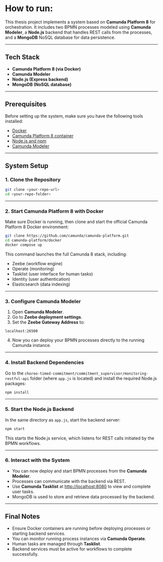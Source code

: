 # How to run:

This thesis project implements a system based on **Camunda Platform 8** for orchestration. It includes two BPMN processes modeled using **Camunda Modeler**, a **Node.js** backend that handles REST calls from the processes, and a **MongoDB** NoSQL database for data persistence.

---

## Tech Stack

- **Camunda Platform 8 (via Docker)**
- **Camunda Modeler**
- **Node.js (Express backend)**
- **MongoDB (NoSQL database)**

---

## Prerequisites

Before setting up the system, make sure you have the following tools installed:

- [Docker](https://docs.docker.com/get-docker/)
- [Camunda Platform 8 container](https://github.com/camunda/camunda-platform)
- [Node.js and npm](https://nodejs.org/)
- [Camunda Modeler](https://camunda.com/download/modeler/)

---

## System Setup

### 1. Clone the Repository

```bash
git clone <your-repo-url>
cd <your-repo-folder>
```

---

### 2. Start Camunda Platform 8 with Docker

Make sure Docker is running, then clone and start the official Camunda Platform 8 Docker environment:

```bash
git clone https://github.com/camunda/camunda-platform.git
cd camunda-platform/docker
docker compose up
```

This command launches the full Camunda 8 stack, including:

- Zeebe (workflow engine)
- Operate (monitoring)
- Tasklist (user interface for human tasks)
- Identity (user authentication)
- Elasticsearch (data indexing)

---

### 3. Configure Camunda Modeler

1. Open **Camunda Modeler**.
2. Go to **Zeebe deployment settings**.
3. Set the **Zeebe Gateway Address** to:

```
localhost:26500
```

4. Now you can deploy your BPMN processes directly to the running Camunda instance.

---

### 4. Install Backend Dependencies

Go to the `choreo-timed-commitment/commitment_supervisor/monitoring-restful-api`  folder (where `app.js` is located) and install the required Node.js packages:

```bash
npm install
```

---

### 5. Start the Node.js Backend

In the same directory as `app.js`, start the backend server:

```bash
npm start
```

This starts the Node.js service, which listens for REST calls initiated by the BPMN workflows.

---

### 6. Interact with the System

- You can now deploy and start BPMN processes from the **Camunda Modeler**.
- Processes can communicate with the backend via REST.
- Use **Camunda Tasklist** at [http://localhost:8080](http://localhost:8080) to view and complete user tasks.
- MongoDB is used to store and retrieve data processed by the backend.

---



## Final Notes

- Ensure Docker containers are running before deploying processes or starting backend services.
- You can monitor running process instances via **Camunda Operate**.
- Human tasks are managed through **Tasklist**.
- Backend services must be active for workflows to complete successfully.


